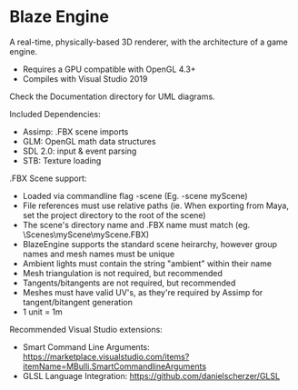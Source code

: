 # Blaze Engine
A real-time, physically-based 3D renderer, with the architecture of a game engine.
- Requires a GPU compatible with OpenGL 4.3+
- Compiles with Visual Studio 2019

Check the Documentation directory for UML diagrams.

Included Dependencies:
- Assimp: .FBX scene imports
- GLM: OpenGL math data structures
- SDL 2.0: input & event parsing
- STB: Texture loading

.FBX Scene support:
- Loaded via commandline flag -scene <sceneName> (Eg. -scene myScene)
- File references must use relative paths (ie. When exporting from Maya, set the project directory to the root of the scene)
- The scene's directory name and .FBX name must match (eg. \Scenes\myScene\myScene.FBX)
- BlazeEngine supports the standard scene heirarchy, however group names and mesh names must be unique
- Ambient lights must contain the string "ambient" within their name
- Mesh triangulation is not required, but recommended
- Tangents/bitangents are not required, but recommended
- Meshes must have valid UV's, as they're required by Assimp for tangent/bitangent generation
- 1 unit = 1m
  
Recommended Visual Studio extensions:
- Smart Command Line Arguments: https://marketplace.visualstudio.com/items?itemName=MBulli.SmartCommandlineArguments
- GLSL Language Integration: https://github.com/danielscherzer/GLSL
